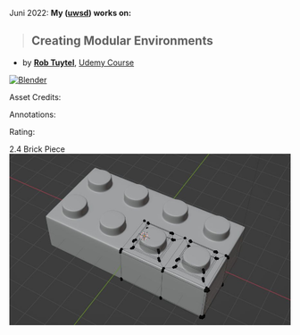 Juni 2022: **My ([uwsd](https://www.linkedin.com/in/uwe-wlaschny-1a949a19a/)) works on:**

> ## Creating Modular Environments
- by **[Rob Tuytel](https://www.udemy.com/course/creating-modular-environments/#instructor-1)**, [Udemy Course](https://www.udemy.com/course/creating-modular-environments/)

[![Blender](https://img.shields.io/badge/blender-3.2.1-blue)]()

Asset Credits:

Annotations: 

Rating: 

2.4 Brick Piece<br>
![](read_me_images/brick_piece.jpg)